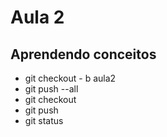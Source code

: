 # Aula 2
## Aprendendo conceitos
- git checkout - b aula2
- git push --all
- git checkout
- git push
- git status